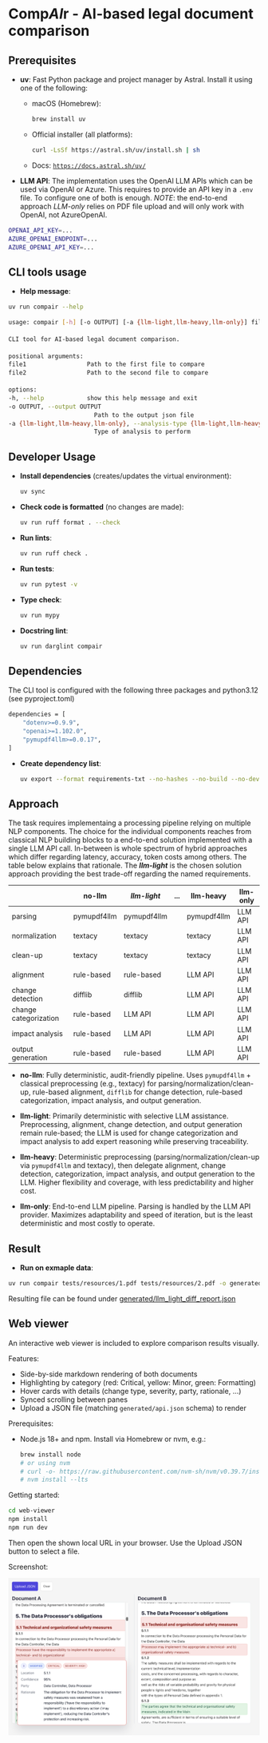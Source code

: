 # Comp*AI*r - AI-based legal document comparison

## Prerequisites

- **uv**: Fast Python package and project manager by Astral. Install it using one of the following:
  - macOS (Homebrew):
    ```bash
    brew install uv
    ```
  - Official installer (all platforms):
    ```bash
    curl -LsSf https://astral.sh/uv/install.sh | sh
    ```
  - Docs: [`https://docs.astral.sh/uv/`](https://docs.astral.sh/uv/)

- **LLM API**: The implementation uses the OpenAI LLM APIs which can be used via OpenAI or Azure. This requires to provide an API key in a `.env` file. To configure one of both is enough. 
*NOTE*: the end-to-end approach *LLM-only* relies on PDF file upload and will only work with OpenAI, not AzureOpenAI.

```bash
OPENAI_API_KEY=...
AZURE_OPENAI_ENDPOINT=...
AZURE_OPENAI_API_KEY=...
```

## CLI tools usage

- **Help message**:
```bash
uv run compair --help
```

```bash
usage: compair [-h] [-o OUTPUT] [-a {llm-light,llm-heavy,llm-only}] file1 file2

CLI tool for AI-based legal document comparison.

positional arguments:
file1                 Path to the first file to compare
file2                 Path to the second file to compare

options:
-h, --help            show this help message and exit
-o OUTPUT, --output OUTPUT
                        Path to the output json file
-a {llm-light,llm-heavy,llm-only}, --analysis-type {llm-light,llm-heavy,llm-only}
                        Type of analysis to perform
```

## Developer Usage

- **Install dependencies** (creates/updates the virtual environment):
  ```bash
  uv sync
  ```

- **Check code is formatted** (no changes are made):
  ```bash
  uv run ruff format . --check
  ```

- **Run lints**:
  ```bash
  uv run ruff check .
  ```

- **Run tests**:
  ```bash
  uv run pytest -v
  ```

- **Type check**:
  ```bash
  uv run mypy
  ```

- **Docstring lint**:
  ```bash
  uv run darglint compair
  ```

## Dependencies

The CLI tool is configured with the following three packages and python3.12 (see pyproject.toml)

```bash
dependencies = [
    "dotenv>=0.9.9",
    "openai>=1.102.0",
    "pymupdf4llm>=0.0.17",
]
```

- **Create dependency list**:
  ```bash
  uv export --format requirements-txt --no-hashes --no-build --no-dev > generated/requirements.txt
  ```

## Approach

The task requires implementaing a processing pipeline relying on multiple NLP components. The choice for the individual components reaches from classical NLP building blocks to a end-to-end solution implemented with a single LLM API call. In-between is whole spectrum of hybrid approaches which differ regarding latency, accuracy, token costs among others. The table below explains that rationale. The ***llm-light*** is the chosen solution approach providing the best trade-off regarding the named requirements.  

|                       | no-llm      | ***llm-light***   | ... | llm-heavy   | llm-only |
|-----------------------|-------------|-------------|-----|-------------|----------|
| parsing               | pymupdf4llm | pymupdf4llm |     | pymupdf4llm | LLM API  |
| normalization         | textacy     | textacy     |     | textacy     | LLM API  |
| clean-up              | textacy     | textacy     |     | textacy     | LLM API  |
| alignment             | rule-based  | rule-based  |     | LLM API     | LLM API  |
| change detection      | difflib     | difflib     |     | LLM API     | LLM API  |
| change categorization | rule-based  | LLM API  |     | LLM API     | LLM API  |
| impact analysis       | rule-based  | LLM API     |     | LLM API     | LLM API  |
| output generation     | rule-based  | rule-based  |     | LLM API     | LLM API  |

- **no-llm**: Fully deterministic, audit-friendly pipeline. Uses `pymupdf4llm` + classical
  preprocessing (e.g., textacy) for parsing/normalization/clean-up, rule-based alignment,
  `difflib` for change detection, rule-based categorization, impact analysis, and output generation.

- **llm-light**: Primarily deterministic with selective LLM assistance. Preprocessing, alignment,
  change detection, and output generation remain rule-based; the LLM is used for change categorization and impact analysis to add expert reasoning while preserving traceability.

- **llm-heavy**: Deterministic preprocessing (parsing/normalization/clean-up via `pymupdf4llm` and
  textacy), then delegate alignment, change detection, categorization, impact analysis, and output
  generation to the LLM. Higher flexibility and coverage, with less predictability and higher cost.

- **llm-only**: End-to-end LLM pipeline. Parsing is handled by the LLM API provider. Maximizes
  adaptability and speed of iteration, but is the least deterministic and most costly to operate.

## Result

- **Run on exmaple data**:
```bash
uv run compair tests/resources/1.pdf tests/resources/2.pdf -o generated/llm_light_diff_report.json -a llm-light
```

Resulting file can be found under [generated/llm_light_diff_report.json](generated/llm_light_diff_report.json)


## Web viewer

An interactive web viewer is included to explore comparison results visually.

Features:
- Side-by-side markdown rendering of both documents
- Highlighting by category (red: Critical, yellow: Minor, green: Formatting)
- Hover cards with details (change type, severity, party, rationale, ...)
- Synced scrolling between panes
- Upload a JSON file (matching `generated/api.json` schema) to render

Prerequisites:
- Node.js 18+ and npm. Install via Homebrew or nvm, e.g.:
  ```bash
  brew install node
  # or using nvm
  # curl -o- https://raw.githubusercontent.com/nvm-sh/nvm/v0.39.7/install.sh | bash
  # nvm install --lts
  ```

Getting started:
```bash
cd web-viewer
npm install
npm run dev
```

Then open the shown local URL in your browser. Use the Upload JSON button to select a file.

Screenshot:

![Web viewer](docs/webviewer.png)